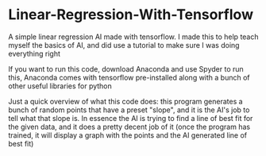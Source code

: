 # Linear-Regression-With-Tensorflow
A simple linear regression AI made with tensorflow. I made this to help teach myself the basics of AI, and did use a tutorial 
to make sure I was doing everything right

If you want to run this code, download Anaconda and use Spyder to run this, Anaconda comes with tensorflow pre-installed along with a bunch
of other useful libraries for python

Just a quick overview of what this code does:
this program generates a bunch of random points that have a preset "slope", and it is the AI's job to tell what that slope is.
In essence the AI is trying to find a line of best fit for the given data, and it does a pretty decent job of it (once the program has
trained, it will display a graph with the points and the AI generated line of best fit)
